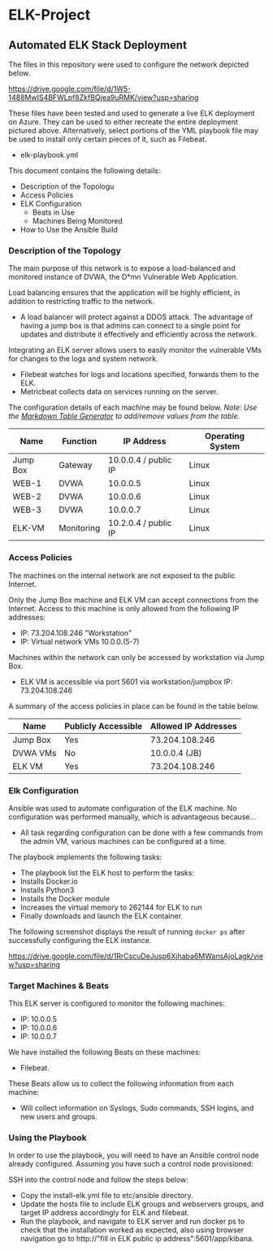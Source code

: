 # ELK-Project
## Automated ELK Stack Deployment

The files in this repository were used to configure the network depicted below.

https://drive.google.com/file/d/1W5-1488MwIS4BFWLpf8ZkfBQjea9uRMK/view?usp=sharing

These files have been tested and used to generate a live ELK deployment on Azure. 
They can be used to either recreate the entire deployment pictured above. 
Alternatively, select portions of the YML playbook file may be used to install only certain pieces of it,
such as Filebeat.

  - elk-playbook.yml

This document contains the following details:
- Description of the Topologu
- Access Policies
- ELK Configuration
  - Beats in Use
  - Machines Being Monitored
- How to Use the Ansible Build


### Description of the Topology

The main purpose of this network is to expose a load-balanced and monitored instance of DVWA, the D*mn Vulnerable Web Application.

Load balancing ensures that the application will be highly efficient, in addition to restricting traffic to the network.
- A load balancer will protect against a DDOS attack. The advantage of having a jump box is that admins can connect to a single point for updates and distribute it effectively and efficiently across the network.

Integrating an ELK server allows users to easily monitor the vulnerable VMs for changes to the logs and system network.
- Filebeat watches for logs and locations specified, forwards them to the ELK.
- Metricbeat collects data on services running on the server.

The configuration details of each machine may be found below.
_Note: Use the [Markdown Table Generator](http://www.tablesgenerator.com/markdown_tables) to add/remove values from the table_.

| Name     | Function | IP Address            | Operating System |
|----------|----------|-----------------------|------------------|
| Jump Box | Gateway  | 10.0.0.4 / public IP  | Linux            |
| WEB-1    |   DVWA   | 10.0.0.5              | Linux            |
| WEB-2    |   DVWA   | 10.0.0.6              | Linux            |
| WEB-3    |   DVWA   | 10.0.0.7              | Linux            |
| ELK-VM   |Monitoring| 10.2.0.4 / public IP  | Linux            |

### Access Policies

The machines on the internal network are not exposed to the public Internet. 

Only the Jump Box machine and ELK VM can accept connections from the Internet. Access to this machine is only allowed from the following IP addresses:
- IP: 73.204.108.246 "Workstation"
- IP: Virtual network VMs 10.0.0.(5-7)

Machines within the network can only be accessed by workstation via Jump Box.
- ELK VM is accessible via port 5601 via workstation/jumpbox IP: 73.204.108.246

A summary of the access policies in place can be found in the table below.

| Name     | Publicly Accessible | Allowed IP Addresses |
|----------|---------------------|----------------------|
| Jump Box | Yes                 | 73.204.108.246       |
| DVWA VMs | No                  | 10.0.0.4 (JB)        |
| ELK VM   | Yes                 | 73.204.108.246       |

### Elk Configuration

Ansible was used to automate configuration of the ELK machine. No configuration was performed manually, which is advantageous because...
- All task regarding configuration can be done with a few commands from the admin VM, various machines can be configured at a time.

The playbook implements the following tasks:
- The playbook list the ELK host to perform the tasks:
- Installs Docker.io
- Installs Python3
- Installs the Docker module
- Increases the virtual memory to 262144 for ELK to run
- Finally downloads and launch the ELK container.

The following screenshot displays the result of running `docker ps` after successfully configuring the ELK instance.

https://drive.google.com/file/d/1RrCscuDeJusp6Xjhaba6MWansAjoLagk/view?usp=sharing

### Target Machines & Beats
This ELK server is configured to monitor the following machines:
- IP: 10.0.0.5
- IP: 10.0.0.6
- IP: 10.0.0.7

We have installed the following Beats on these machines:
- Filebeat.

These Beats allow us to collect the following information from each machine:

- Will collect information on Syslogs, Sudo commands, SSH logins, and new users and groups.

### Using the Playbook
In order to use the playbook, you will need to have an Ansible control node already configured. Assuming you have such a control node provisioned: 

SSH into the control node and follow the steps below:

- Copy the install-elk.yml file to etc/ansible directory.
- Update the hosts file to include ELK groups and webservers groups, and target IP address accordingly for ELK and filebeat.
- Run the playbook, and navigate to ELK server and run docker ps to check that the installation worked as expected, also using browser navigation go to http://"fill in ELK public ip address":5601/app/kibana.
